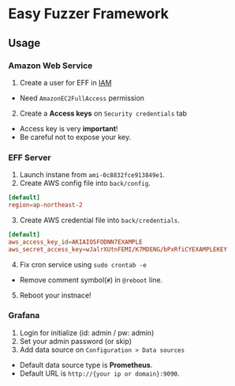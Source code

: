 # Easy Fuzzer Framework

## Usage

### Amazon Web Service

1. Create a user for EFF in [IAM](https://us-east-1.console.aws.amazon.com/iamv2/home?region=ap-northeast-2#/users)
  - Need `AmazonEC2FullAccess` permission
2. Create a **Access keys** on `Security credentials` tab
  - Access key is very **important**!
  - Be careful not to expose your key.

### EFF Server

1. Launch instane from `ami-0c8832fce913849e1`.
2. Create AWS config file into `back/config`.
```toml
[default]
region=ap-northeast-2
```
3. Create AWS credential file into `back/credentials`.
```toml
[default]
aws_access_key_id=AKIAIOSFODNN7EXAMPLE
aws_secret_access_key=wJalrXUtnFEMI/K7MDENG/bPxRfiCYEXAMPLEKEY
```
4. Fix cron service using `sudo crontab -e`
  - Remove comment symbol(`#`) in `@reboot` line.
5. Reboot your instnace!

### Grafana

1. Login for initialize (id: admin / pw: admin)
2. Set your admin password (or skip)
3. Add data source on `Configuration > Data sources`
  - Default data source type is **Prometheus**.
  - Default URL is `http://{your ip or domain}:9090`.
